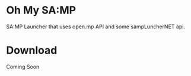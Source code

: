 # Oh My SA:MP
SA:MP Launcher that uses open.mp API and some sampLuncherNET api.

# Download
Coming Soon
